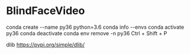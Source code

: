 # BlindFaceVideo

conda create --name py36 python=3.6
conda info --envs
conda activate py36
conda deactivate
conda env remove -n py36
Ctrl + Shift + P


dlib
https://pypi.org/simple/dlib/